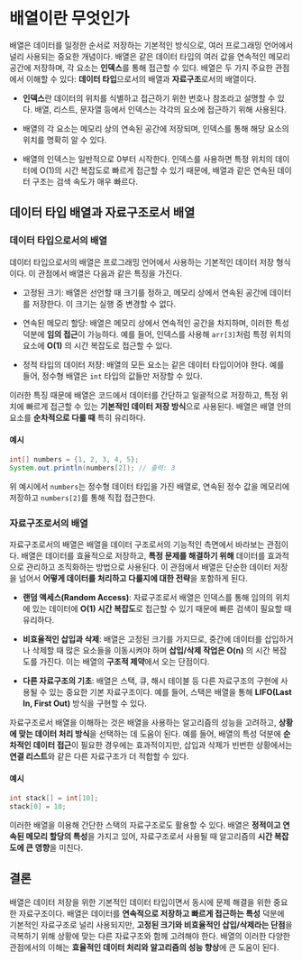 # 배열이란 무엇인가

배열은 데이터를 일정한 순서로 저장하는 기본적인 방식으로, 여러 프로그래밍 언어에서 널리 사용되는 중요한 개념이다. 배열은 같은 데이터 타입의 여러 값을 연속적인 메모리 공간에 저장하며, 각 요소는 **인덱스**를 통해 접근할 수 있다. 배열은 두 가지 주요한 관점에서 이해할 수 있다: **데이터 타입**으로서의 배열과 **자료구조**로서의 배열이다.

  - **인덱스**란 데이터의 위치를 식별하고 접근하기 위한 번호나 참조라고 설명할 수 있다. 배열, 리스트, 문자열 등에서 인덱스는 각각의 요소에 접근하기 위해 사용된다.
    
  - 배열의 각 요소는 메모리 상의 연속된 공간에 저장되며, 인덱스를 통해 해당 요소의 위치를 명확히 알 수 있다.
    
  - 배열의 인덱스는 일반적으로 0부터 시작한다. 인덱스를 사용하면 특정 위치의 데이터에 O(1)의 시간 복잡도로 빠르게 접근할 수 있기 때문에, 배열과 같은 연속된 데이터 구조는 검색 속도가 매우 빠르다.

    
## 데이터 타입 배열과 자료구조로서 배열

### 데이터 타입으로서의 배열

데이터 타입으로서의 배열은 프로그래밍 언어에서 사용하는 기본적인 데이터 저장 형식이다. 이 관점에서 배열은 다음과 같은 특징을 가진다.

- 고정된 크기: 배열은 선언할 때 크기를 정하고, 메모리 상에서 연속된 공간에 데이터를 저장한다. 이 크기는 실행 중 변경할 수 없다.
  
- 연속된 메모리 할당: 배열은 메모리 상에서 연속적인 공간을 차지하며, 이러한 특성 덕분에 **임의 접근**이 가능하다. 예를 들어, 인덱스를 사용해 `arr[3]`처럼 특정 위치의 요소에 **O(1)** 의 시간 복잡도로 접근할 수 있다.
  
- 정적 타입의 데이터 저장: 배열의 모든 요소는 같은 데이터 타입이어야 한다. 예를 들어, 정수형 배열은 `int` 타입의 값들만 저장할 수 있다.

이러한 특징 때문에 배열은 코드에서 데이터를 간단하고 일괄적으로 저장하고, 특정 위치에 빠르게 접근할 수 있는 **기본적인 데이터 저장 방식**으로 사용된다. 배열은 배열 안의 요소를 **순차적으로 다룰 때** 특히 유리하다.

#### 예시

```java
int[] numbers = {1, 2, 3, 4, 5};
System.out.println(numbers[2]); // 출력: 3
```

위 예시에서 `numbers`는 정수형 데이터 타입을 가진 배열로, 연속된 정수 값을 메모리에 저장하고 `numbers[2]`를 통해 직접 접근한다.


### 자료구조로서의 배열

자료구조로서의 배열은 배열을 데이터 구조로서의 기능적인 측면에서 바라보는 관점이다. 배열은 데이터를 효율적으로 저장하고, **특정 문제를 해결하기 위해** 데이터를 효과적으로 관리하고 조직화하는 방법으로 사용된다. 이 관점에서 배열은 단순한 데이터 저장을 넘어서 **어떻게 데이터를 처리하고 다룰지에 대한 전략**을 포함하게 된다.

- **랜덤 액세스(Random Access)**: 자료구조로서 배열은 인덱스를 통해 임의의 위치에 있는 데이터에 **O(1) 시간 복잡도**로 접근할 수 있기 때문에 빠른 검색이 필요할 때 유리하다.
  
- **비효율적인 삽입과 삭제**: 배열은 고정된 크기를 가지므로, 중간에 데이터를 삽입하거나 삭제할 때 많은 요소들을 이동시켜야 하며 **삽입/삭제 작업은 O(n)** 의 시간 복잡도를 가진다. 이는 배열의 **구조적 제약**에서 오는 단점이다.
  
- **다른 자료구조의 기초**: 배열은 스택, 큐, 해시 테이블 등 다른 자료구조의 구현에 사용될 수 있는 중요한 기본 자료구조이다. 예를 들어, 스택은 배열을 통해 **LIFO(Last In, First Out)** 방식을 구현할 수 있다.

자료구조로서 배열을 이해하는 것은 배열을 사용하는 알고리즘의 성능을 고려하고, **상황에 맞는 데이터 처리 방식**을 선택하는 데 도움이 된다. 예를 들어, 배열의 특성 덕분에 **순차적인 데이터 접근**이 필요한 경우에는 효과적이지만, 삽입과 삭제가 빈번한 상황에서는 **연결 리스트**와 같은 다른 자료구조가 더 적합할 수 있다.

#### 예시

```java
int stack[] = int[10];
stack[0] = 10;
```

이러한 배열을 이용해 간단한 스택의 자료구조로도 활용할 수 있다. 배열은 **정적이고 연속된 메모리 할당의 특성**을 가지고 있어, 자료구조로서 사용될 때 알고리즘의 **시간 복잡도에 큰 영향**을 미친다.


## 결론

배열은 데이터 저장을 위한 기본적인 데이터 타입이면서 동시에 문제 해결을 위한 중요한 자료구조이다. 배열은 데이터를 **연속적으로 저장하고 빠르게 접근하는 특성** 덕분에 기본적인 자료구조로 널리 사용되지만, **고정된 크기와 비효율적인 삽입/삭제라는 단점**을 극복하기 위해 상황에 맞는 다른 자료구조와 함께 고려해야 한다. 배열의 이러한 다양한 관점에서의 이해는 **효율적인 데이터 처리와 알고리즘의 성능 향상**에 큰 도움이 된다.
